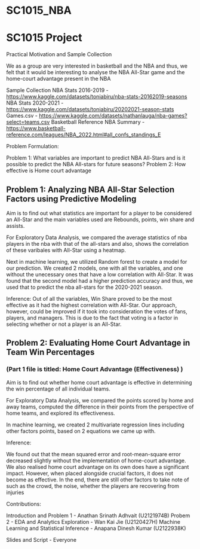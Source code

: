 # SC1015_NBA
# SC1015 Project


Practical Motivation and Sample Collection

We as a group are very interested in basketball and the NBA and thus, we felt that it would be interesting to analyse the NBA All-Star game and the home-court advantage present in the NBA

Sample Collection
NBA Stats 2016-2019 - https://www.kaggle.com/datasets/toniabiru/nba-stats-20162019-seasons
NBA Stats 2020-2021 - https://www.kaggle.com/datasets/toniabiru/20202021-season-stats
Games.csv - https://www.kaggle.com/datasets/nathanlauga/nba-games?select=teams.csv 
Basketball Reference NBA Summary - https://www.basketball-reference.com/leagues/NBA_2022.html#all_confs_standings_E 


Problem Formulation:

Problem 1:  What variables are important to predict NBA All-Stars and is it possible to predict the NBA All-stars for future seasons?
Problem 2: How effective is Home court advantage

## Problem 1: Analyzing NBA All-Star Selection Factors using Predictive Modeling

Aim is to find out what statistics are important for a player to be considered an All-Star and the main variables used are Rebounds, points, win share and assists.

For Exploratory Data Analysis, we compared the average statistics of nba players in the nba with that of the all-stars and also, shows the correlation of these varibales with All-Star using a heatmap.

Next in machine learning, we utilized Random forest to create a model for our prediction. We created 2 models, one with all the variables, and one without the unecessary ones that have a low correlation with All-Star. It was found that the second model had a higher prediction accuracy and thus, we used that to predict the nba all-stars for the 2020-2021 season.

Inference:
Out of all the variables, Win Share proved to be the most effective as it had the highest correlation with All-Star. 
Our approach, however, could be improved if it took into consideration the votes of fans, players, and managers. This is due to the fact that voting is a factor in selecting whether or not a player is an All-Star.

## Problem 2: Evaluating Home Court Advantage in Team Win Percentages
### (Part 1 file is titled: Home Court Advantage (Effectiveness) )

Aim is to find out whether home court advantage is effective in determining the win percentage of all individual teams.

For Exploratory Data Analysis, we compared the points scored by home and away teams, computed the difference in their points from the perspective of home teams, and explored its effectiveness.

In machine learning, we created 2 multivariate regression lines including other factors points, based on 2 equations we came up with.

Inference: 

We found out that the mean squared error and root-mean-square error decreased slightly without the implementation of home-court advantage. We also realised home court advantage on its own does have a significant impact. However, when placed alongside crucial factors, it does not become as effective. In the end, there are still other factors to take note of such as the crowd, the noise, whether the players are recovering from injuries

Contributions:

Introduction and Problem 1 - Anathan Srinath Adhvait (U2121974B)
Probem 2 - EDA and Analytics Exploration - Wan Kai Jie (U2120427H) 
           Machine Learning and Statistical Inference - Anapana Dinesh Kumar (U2122938K)

Slides and Script - Everyone
